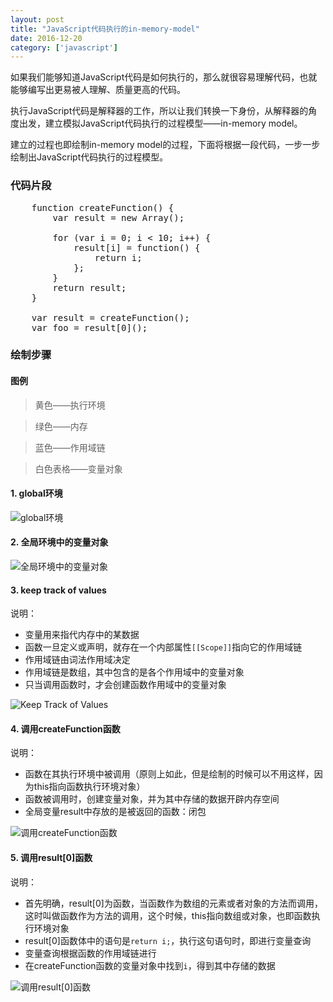 ```yaml
---
layout: post
title: "JavaScript代码执行的in-memory-model"
date: 2016-12-20
category: ['javascript']
---
```


如果我们能够知道JavaScript代码是如何执行的，那么就很容易理解代码，也就能够编写出更易被人理解、质量更高的代码。

执行JavaScript代码是解释器的工作，所以让我们转换一下身份，从解释器的角度出发，建立模拟JavaScript代码执行的过程模型——in-memory model。

建立的过程也即绘制in-memory model的过程，下面将根据一段代码，一步一步绘制出JavaScript代码执行的过程模型。

### 代码片段

<pre class="brush: js">
    function createFunction() {
        var result = new Array();

        for (var i = 0; i < 10; i++) {
            result[i] = function() {
                return i;
            };
        }
        return result;
    }

    var result = createFunction();
    var foo = result[0]();
</pre>

### 绘制步骤

#### 图例

>黄色——执行环境

>绿色——内存

>蓝色——作用域链

>白色表格——变量对象

#### 1. global环境

![global环境](http://i1.piimg.com/582676/a43312773918bbd8.png)

#### 2. 全局环境中的变量对象

![全局环境中的变量对象](http://i1.piimg.com/582676/aa05380c9838bc35.png)

#### 3. keep track of values

说明：

+ 变量用来指代内存中的某数据
+ 函数一旦定义或声明，就存在一个内部属性`[[Scope]]`指向它的作用域链
+ 作用域链由词法作用域决定
+ 作用域链是数组，其中包含的是各个作用域中的变量对象
+ 只当调用函数时，才会创建函数作用域中的变量对象

![Keep Track of Values](http://i1.piimg.com/582676/89bfbfbecd2565e4.png)

#### 4. 调用createFunction函数

说明：


+ 函数在其执行环境中被调用（原则上如此，但是绘制的时候可以不用这样，因为this指向函数执行环境对象）
+ 函数被调用时，创建变量对象，并为其中存储的数据开辟内存空间
+ 全局变量result中存放的是被返回的函数：闭包

![调用createFunction函数](http://i1.piimg.com/582676/290fa25034b1d703.png)

#### 5. 调用result[0]函数

说明：

+ 首先明确，result[0]为函数，当函数作为数组的元素或者对象的方法而调用，这时叫做函数作为方法的调用，这个时候，this指向数组或对象，也即函数执行环境对象
+ result[0]函数体中的语句是`return i;`，执行这句语句时，即进行变量查询
+ 变量查询根据函数的作用域链进行
+ 在createFunction函数的变量对象中找到`i`，得到其中存储的数据

![调用result[0]函数](http://i1.piimg.com/582676/5cc78a001231d86e.png)



